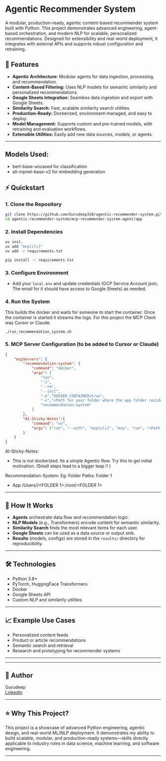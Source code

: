 # Agentic Recommender System

A modular, production-ready, agentic content-based recommender system built with Python. This project demonstrates advanced engineering, agent-based orchestration, and modern NLP for scalable, personalized recommendations. Designed for extensibility and real-world deployment, it integrates with external APIs and supports robust configuration and retraining.


## 🚀 Features

- **Agentic Architecture:** Modular agents for data ingestion, processing, and recommendation.
- **Content-Based Filtering:** Uses NLP models for semantic similarity and personalized recommendations.
- **Google Sheets Integration:** Seamless data ingestion and export with Google Sheets.
- **Similarity Search:** Fast, scalable similarity search utilities.
- **Production-Ready:** Dockerized, environment-managed, and easy to deploy.
- **Model Management:** Supports custom and pre-trained models, with retraining and evaluation workflows.
- **Extensible Utilities:** Easily add new data sources, models, or agents.

---
## Models Used:
- bert-base-uncased for classification
- all-mpnet-base-v2 for embedding generation

## ⚡ Quickstart

### 1. Clone the Repository

```sh
git clone https://github.com/Gurudeep310/agentic-recommender-system.git
cd agentic-recommender-system/mcp-recommender-system-agent/app
```

### 2. Install Dependencies

```sh
uv init.
uv add "mcp[cli]"
uv add -r requirements.txt

pip install -r requirements.txt
```

### 3. Configure Environment

- Add your `local.env` and update credentials (GCP Service Account json, The email for it should have access to Google Sheets) as needed.

### 4. Run the System

This builds the docker and waits for someone to start the container. Once the container is started it streams the logs.
For this project the MCP Client was Cursor or Claude.
```
./run_recommendation_system.sh
```

### 5. MCP Server Configuration (to be added to Cursor or Claude)
```json
{
    "mcpServers": {
        "recommendation-system": {
            "command": "docker",
            "args": [
                "run",
                "-i",
                "--rm",
                "--init",
                "-e","DOCKER_CONTAINER=true",
                "-v","<Path for your folder where the app folder recides>:/root/<Path for your folder where the app folder recides>",
                "recommendation-system"
            ]
        },
        "AI-Sticky-Notes":{
            "command": "uv",
            "args": ["run", "--with", "mcp[cli]", "mcp", "run", "<Path for your file where the python app recides>"]
        }
    }
}
```

AI-Sticky-Notes:
- This is not dockerized. Its a simple Agentic flow. Try this to get initial motivation. (Small steps lead to a bigger leap !! )

Recommendation-System:
Eg: Folder Paths:
Folder 1
  - App
/Users/<USER NAME>/<FOLDER 1>:/root/<FOLDER 1>
    
---

## 🧠 How It Works

- **Agents** orchestrate data flow and recommendation logic.
- **NLP Models** (e.g., Transformers) encode content for semantic similarity.
- **Similarity Search** finds the most relevant items for each user.
- **Google Sheets** can be used as a data source or output sink.
- **Results** (models, configs) are stored in the `results/` directory for reproducibility.
---

## 🛠️ Technologies

- Python 3.8+
- PyTorch, HuggingFace Transformers
- Docker
- Google Sheets API
- Custom NLP and similarity utilities
---

## 📈 Example Use Cases

- Personalized content feeds
- Product or article recommendations
- Semantic search and retrieval
- Research and prototyping for recommender systems

---
---

## 👤 Author

Gurudeep  
[LinkedIn](https://www.linkedin.com/in/gurudeep-muvvala-n-v-sai/)

---

## ⭐ Why This Project?

This project is a showcase of advanced Python engineering, agentic design, and real-world ML/NLP deployment. It demonstrates my ability to build scalable, modular, and production-ready systems—skills directly applicable to industry roles in data science, machine learning, and software engineering.

---
